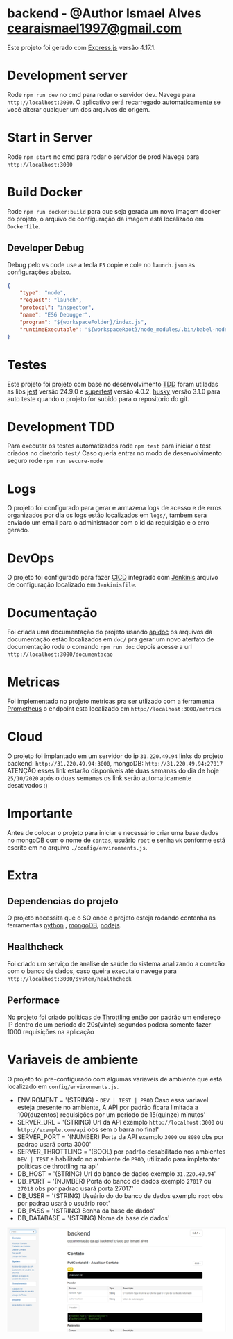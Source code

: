 # backend - @Author Ismael Alves <cearaismael1997@gmail.com>
Este projeto foi gerado com [Express.js](https://expressjs.com/pt-br/) versão 4.17.1.

# Development server
Rode `npm run dev` no cmd para rodar o servidor dev. Navege para `http://localhost:3000`. O aplicativo será recarregado automaticamente se você alterar qualquer um dos arquivos de origem.

# Start in Server
Rode `npm start` no cmd para rodar o servidor de prod Navege para `http://localhost:3000`

# Build Docker
Rode `npm run docker:build` para que seja gerada um nova imagem docker do projeto, o arquivo de configuração da imagem está  localizado em `Dockerfile`.

## Developer Debug
Debug pelo vs code use a tecla `F5` copie e cole no `launch.json` as configurações abaixo.
```json
{
    "type": "node",
    "request": "launch",
    "protocol": "inspector",
    "name": "ES6 Debugger",
    "program": "${workspaceFolder}/index.js",
    "runtimeExecutable": "${workspaceRoot}/node_modules/.bin/babel-node"
}
```

# Testes
Este projeto foi projeto com base no desenvolvimento [TDD](https://www.vector.com/int/en/lp/us/test-driven-development/?gclid=Cj0KCQiA_rfvBRCPARIsANlV66Nlrg_ef3hoOGlt4ZVr_Uzm-ZRGHjMYMFNZBa_NpIVgQy2XF9IAJY4aAnN1EALw_wcB) 
foram utiladas as libs [jest](https://jestjs.io/docs/en/getting-started) versão 24.9.0 e 
[supertest](https://www.npmjs.com/package/supertest) versão 4.0.2, [husky](https://www.npmjs.com/package/husky) versão 3.1.0
para auto teste quando o projeto for subido para o repositorio do git.

# Development TDD
Para executar os testes automatizados rode `npm test` para iniciar o test criados no diretorio `test/`
Caso queria entrar no modo de desenvolvimento seguro rode `npm run secure-mode`

# Logs
O projeto foi configurado para gerar e armazena logs de acesso e de erros organizados por dia
os logs estão localizados em `logs/`, tambem sera enviado um email para o administrador com
o id da requisição e o erro gerado.

# DevOps
O projeto foi configurado para fazer [CICD](https://medium.com/@nirespire/what-is-cicd-concepts-in-continuous-integration-and-deployment-4fe3f6625007) integrado com
[Jenkinis](https://www.jenkins.io/) arquivo de configuração localizado em `Jenkinisfile`.

# Documentação
Foi criada uma documentação do projeto usando [apidoc](https://apidocjs.com/#getting-started)
os arquivos da documentação estão localizados em `doc/` pra gerar um novo aterfato de documentação
rode o comando `npm run doc` depois acesse a url `http://localhost:3000/documentacao`

# Metricas
Foi implementado no projeto metricas pra ser utlizado com a ferramenta [Prometheus](https://prometheus.io/) o endpoint esta localizado em `http://localhost:3000/metrics`

# Cloud
O projeto foi implantado em um servidor do ip `31.220.49.94` links do projeto backend: `http://31.220.49.94:3000`, mongoDB: `http://31.220.49.94:27017` 
ATENÇÃO esses link estarão disponiveis até duas semanas do dia de hoje `25/10/2020` após o duas semanas os link serão automaticamente desativados :)

# Importante
Antes de colocar o projeto para iniciar e necessário criar uma base dados no mongoDB com o nome de `contas`, usuário `root` e senha `wk` conforme está escrito em no arquivo `./config/environments.js`.

# Extra

## Dependencias do projeto
O projeto necessita que o SO onde o projeto esteja rodando contenha as ferramentas [python](https://www.python.org/)
, [mongoDB](https://www.mongodb.com/download-center/community), [nodejs](https://nodejs.org/en/).

## Healthcheck
Foi criado um serviço de analise de saúde do sistema analizando a conexão com o banco de dados, caso queira executalo
navege para `http://localhost:3000/system/healthcheck`

## Performace
No projeto foi criado politicas de [Throttling](https://www.progress.com/blogs/how-to-rate-limit-an-api-query-throttling-made-easy) então por padrão um endereço IP 
dentro de um periodo de 20s(vinte) segundos podera somente fazer 1000 requisições na aplicação

# Variaveis de ambiente
O projeto foi pre-configurado com algumas variaveis de ambiente que está localizado em `config/environments.js`.

- ENVIROMENT = '(STRING) - `DEV | TEST | PROD` Caso essa variavel esteja presente no ambiente, A API por padrão ficara limitada a 100(duzentos) requisições por um periodo de 15(quinze) minutos'
- SERVER_URL = '(STRING) Url da API exemplo `http://localhost:3000` ou `http://exemple.com/api` obs sem o barra no final'
- SERVER_PORT = '(NUMBER) Porta da API exemplo `3000` ou `8080` obs por padrao usará porta 3000'
- SERVER_THROTTLING = '(BOOL) por padrão desabilitado nos ambientes `DEV | TEST` e habilitado no ambiente de `PROD`, utilizado para implatantar politicas de throttling na api'
- DB_HOST = '(STRING) Url do banco de dados exemplo `31.220.49.94`'
- DB_PORT = '(NUMBER) Porta do banco de dados exemplo `27017` ou `27018` obs por padrao usará porta 27017'
- DB_USER = '(STRING) Usuário do do banco de dados exemplo `root` obs por padrao usará o usuário root'
- DB_PASS = '(STRING) Senha da base de dados'
- DB_DATABASE = '(STRING) Nome da base de dados'

![App UI](/backend/app.png)